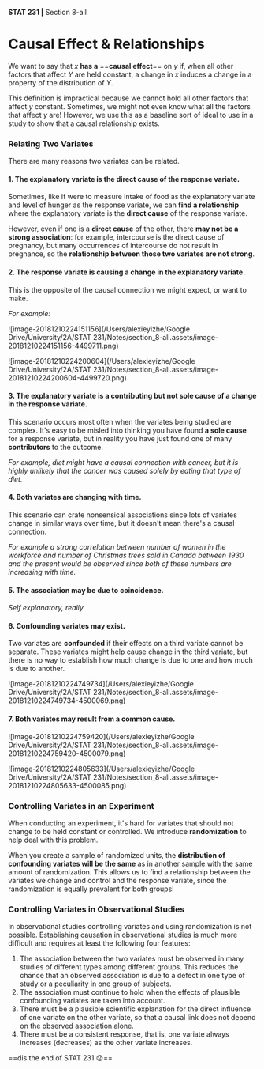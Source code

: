 __STAT 231 |__ Section 8-all

# Causal Effect & Relationships

We want to say that $x$ __has a__ ==__causal effect__== on $y$ if, when all other factors that affect $Y$ are held constant, a change in $x$ induces a change in a property of the distribution of $Y$. 

This definition is impractical because we cannot hold all other factors that affect $y$ constant. Sometimes, we might not even know what all the factors that affect $y$ are! However, we use this as a baseline sort of ideal to use in a study to show that a causal relationship exists.



### Relating Two Variates

There are many reasons two variates can be related.

#### 1. The explanatory variate is the direct cause of the response variate.

Sometimes, like if were to measure intake of food as the explanatory variate and level of hunger as the response variate, we can **find a relationship** where the explanatory variate is the **direct cause** of the response variate.

However, even if one is a **direct cause** of the other, there **may not be a strong association**: for example, intercourse is the direct cause of pregnancy, but many occurrences of intercourse do not result in pregnance, so the **relationship between those two variates are not strong**.


#### 2. The response variate is causing a change in the explanatory variate.

This is the opposite of the causal connection we might expect, or want to make.

_For example:_

![image-20181210224151156](/Users/alexieyizhe/Google Drive/University/2A/STAT 231/Notes/section_8-all.assets/image-20181210224151156-4499711.png)

![image-20181210224200604](/Users/alexieyizhe/Google Drive/University/2A/STAT 231/Notes/section_8-all.assets/image-20181210224200604-4499720.png)

#### 3. The explanatory variate is a contributing but not sole cause of a change in the response variate.

This scenario occurs most often when the variates being studied are complex. It's easy to be misled into thinking you have found **a sole cause** for a response variate, but in reality you have just found one of many **contributors** to the outcome.

_For example, diet might have a causal connection with cancer, but it is highly unlikely that the cancer was caused solely by eating that type of diet._


#### 4. Both variates are changing with time.

This scenario can crate nonsensical associations since lots of variates change in similar ways over time, but it doesn't mean there's a causal connection.

_For example a strong correlation between number of women in the workforce and number of Christmas trees sold in Canada between 1930 and the present would be observed since both of these numbers are increasing with time._


#### 5. The association may be due to coincidence.

_Self explanatory, really_

#### 6. Confounding variates may exist.

Two variates are __confounded__ if their effects on a third variate cannot be separate. These variates might help cause change in the third variate, but there is no way to establish how much change is due to one and how much is due to another.

![image-20181210224749734](/Users/alexieyizhe/Google Drive/University/2A/STAT 231/Notes/section_8-all.assets/image-20181210224749734-4500069.png)

#### 7. Both variates may result from a common cause.

![image-20181210224759420](/Users/alexieyizhe/Google Drive/University/2A/STAT 231/Notes/section_8-all.assets/image-20181210224759420-4500079.png)

![image-20181210224805633](/Users/alexieyizhe/Google Drive/University/2A/STAT 231/Notes/section_8-all.assets/image-20181210224805633-4500085.png)

### Controlling Variates in an Experiment

When conducting an experiment, it's hard for variates that should not change to be held constant or controlled. We introduce **randomization** to help deal with this problem.

When you create a sample of randomized units, the **distribution of confounding variates will be the same** as in another sample with the same amount of randomization. This allows us to find a relationship between the variates we change and control and the response variate, since the randomization is equally prevalent for both groups!



### Controlling Variates in Observational Studies

In observational studies controlling variates and using randomization is not possible. Establishing causation in observational studies is much more difficult and requires at least the following four features:

1. The association between the two variates must be observed in many studies of different types among different groups. This reduces the chance that an observed association is due to a defect in one type of study or a peculiarity in one group of subjects.
2. The association must continue to hold when the effects of plausible confounding variates are taken into account.
3. There must be a plausible scientific explanation for the direct influence of one variate on the other variate, so that a causal link does not depend on the observed association alone.
4. There must be a consistent response, that is, one variate always increases (decreases) as the other variate increases.



==dis the end of STAT 231 :disappointed:==

